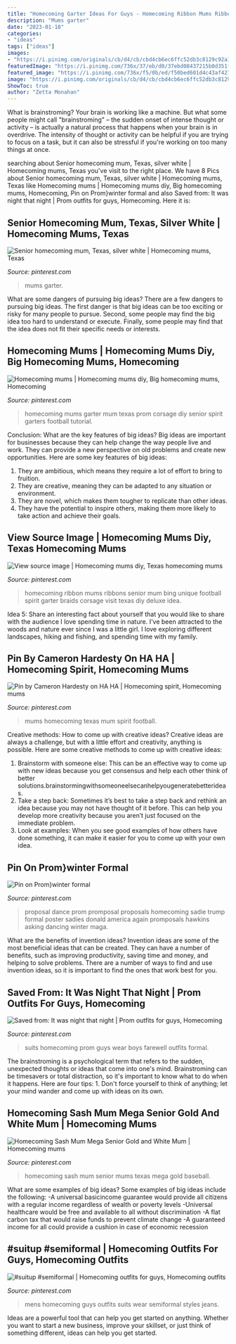 ```yaml
---
title: "Homecoming Garter Ideas For Guys - Homecoming Ribbon Mums Ribbons Senior Mum Bing Unique Football Spirit Garter Braids Corsage Visit Texas Diy Deluxe Idea"
description: "Mums garter"
date: "2023-01-18"
categories:
- "ideas"
tags: ["ideas"]
images:
- "https://i.pinimg.com/originals/cb/d4/cb/cbd4cb6ec6ffc52db3c8129c92a1ba2b.jpg"
featuredImage: "https://i.pinimg.com/736x/37/eb/d0/37ebd08437215b0d351fa5d15777d8e6.jpg"
featured_image: "https://i.pinimg.com/736x/f5/0b/ed/f50bed601d4c43af4276ca9301be4aa4--texas-mums-super-mum.jpg"
image: "https://i.pinimg.com/originals/cb/d4/cb/cbd4cb6ec6ffc52db3c8129c92a1ba2b.jpg"
ShowToc: true
author: "Zetta Monahan"
---
```



What is brainstroming?
Your brain is working like a machine. But what some people might call "brainstroming" – the sudden onset of intense thought or activity – is actually a natural process that happens when your brain is in overdrive. The intensity of thought or activity can be helpful if you are trying to focus on a task, but it can also be stressful if you're working on too many things at once.

	

		
searching about Senior homecoming mum, Texas, silver white | Homecoming mums, Texas you've visit to the right place. We have 8 Pics about Senior homecoming mum, Texas, silver white | Homecoming mums, Texas like Homecoming mums | Homecoming mums diy, Big homecoming mums, Homecoming, Pin on Prom}winter formal and also Saved from: It was night that night | Prom outfits for guys, Homecoming. Here it is:
		
    
## Senior Homecoming Mum, Texas, Silver White | Homecoming Mums, Texas

<img loading=lazy src="https://i.pinimg.com/originals/cb/d4/cb/cbd4cb6ec6ffc52db3c8129c92a1ba2b.jpg" onerror="this.onerror=null;this.src='https://tse1.mm.bing.net/th?id=OIP.5E0QKEDPgSCjPx_0sNva0QHaNJ&amp;pid=15.1';" alt="Senior homecoming mum, Texas, silver white | Homecoming mums, Texas">

_Source: pinterest.com_

>mums garter. 

	

What are some dangers of pursuing big ideas?
There are a few dangers to pursuing big ideas. The first danger is that big ideas can be too exciting or risky for many people to pursue. Second, some people may find the big idea too hard to understand or execute. Finally, some people may find that the idea does not fit their specific needs or interests.

    
## Homecoming Mums | Homecoming Mums Diy, Big Homecoming Mums, Homecoming

<img loading=lazy src="https://i.pinimg.com/736x/45/62/af/4562afc18cdc0f419f445ed1f8436497.jpg" onerror="this.onerror=null;this.src='https://tse4.mm.bing.net/th?id=OIP.DSGWtj7lFbVkVPHhKdFg7AHaNL&amp;pid=15.1';" alt="Homecoming mums | Homecoming mums diy, Big homecoming mums, Homecoming">

_Source: pinterest.com_

>homecoming mums garter mum texas prom corsage diy senior spirit garters football tutorial. 

	

Conclusion: What are the key features of big ideas?
Big ideas are important for businesses because they can help change the way people live and work. They can provide a new perspective on old problems and create new opportunities. Here are some key features of big ideas: 
1. They are ambitious, which means they require a lot of effort to bring to fruition. 
2. They are creative, meaning they can be adapted to any situation or environment. 
3. They are novel, which makes them tougher to replicate than other ideas. 
4. They have the potential to inspire others, making them more likely to take action and achieve their goals.

    
## View Source Image | Homecoming Mums Diy, Texas Homecoming Mums

<img loading=lazy src="https://i.pinimg.com/originals/12/74/ea/1274ea8aa5282be88562a6d7dc99eded.jpg" onerror="this.onerror=null;this.src='https://tse1.mm.bing.net/th?id=OIP.Fmmpg6Sa99p3HMLnvzbvPAHaJ4&amp;pid=15.1';" alt="View source image | Homecoming mums diy, Texas homecoming mums">

_Source: pinterest.com_

>homecoming ribbon mums ribbons senior mum bing unique football spirit garter braids corsage visit texas diy deluxe idea. 

	

Idea 5: Share an interesting fact about yourself that you would like to share with the audience
I love spending time in nature. I've been attracted to the woods and nature ever since I was a little girl. I love exploring different landscapes, hiking and fishing, and spending time with my family.

    
## Pin By Cameron Hardesty On HA HA | Homecoming Spirit, Homecoming Mums

<img loading=lazy src="https://i.pinimg.com/736x/f5/0b/ed/f50bed601d4c43af4276ca9301be4aa4--texas-mums-super-mum.jpg" onerror="this.onerror=null;this.src='https://tse4.mm.bing.net/th?id=OIP.MM7gohY1DyROb44e0nWEKQHaHH&amp;pid=15.1';" alt="Pin by Cameron Hardesty on HA HA | Homecoming spirit, Homecoming mums">

_Source: pinterest.com_

>mums homecoming texas mum spirit football. 

	

Creative methods: How to come up with creative ideas?
Creative ideas are always a challenge, but with a little effort and creativity, anything is possible. Here are some creative methods to come up with creative ideas:
1. Brainstorm with someone else: This can be an effective way to come up with new ideas because you get consensus and help each other think of better solutions.brainstormingwithsomeoneelsecanhelpyougeneratebetterideas.
2. Take a step back: Sometimes it’s best to take a step back and rethink an idea because you may not have thought of it before. This can help you develop more creativity because you aren’t just focused on the immediate problem.
3. Look at examples: When you see good examples of how others have done something, it can make it easier for you to come up with your own idea.

    
## Pin On Prom}winter Formal

<img loading=lazy src="https://i.pinimg.com/736x/37/eb/d0/37ebd08437215b0d351fa5d15777d8e6.jpg" onerror="this.onerror=null;this.src='https://tse2.mm.bing.net/th?id=OIP.l0B5iJtC_9nrzQcmqGu8igHaJ4&amp;pid=15.1';" alt="Pin on Prom}winter formal">

_Source: pinterest.com_

>proposal dance prom promposal proposals homecoming sadie trump formal poster sadies donald america again promposals hawkins asking dancing winter maga. 

	

What are the benefits of invention ideas?
Invention ideas are some of the most beneficial ideas that can be created. They can have a number of benefits, such as improving productivity, saving time and money, and helping to solve problems. There are a number of ways to find and use invention ideas, so it is important to find the ones that work best for you.

    
## Saved From: It Was Night That Night | Prom Outfits For Guys, Homecoming

<img loading=lazy src="https://i.pinimg.com/736x/cf/a8/e5/cfa8e52429661e842d062917fdc9f5b3.jpg" onerror="this.onerror=null;this.src='https://tse3.mm.bing.net/th?id=OIP.0mNQxaaQYSNNzfpgBKC8fgHaLX&amp;pid=15.1';" alt="Saved from: It was night that night | Prom outfits for guys, Homecoming">

_Source: pinterest.com_

>suits homecoming prom guys wear boys farewell outfits formal. 

	

The brainstroming is a psychological term that refers to the sudden, unexpected thoughts or ideas that come into one's mind. Brainstroming can be timesavers or total distraction, so it's important to know what to do when it happens. Here are four tips: 1. Don't force yourself to think of anything; let your mind wander and come up with ideas on its own. 
    
## Homecoming Sash Mum Mega Senior Gold And White Mum | Homecoming Mums

<img loading=lazy src="https://i.pinimg.com/originals/3b/0c/b4/3b0cb4a326ff74b27e13ef10ab062476.jpg" onerror="this.onerror=null;this.src='https://tse3.mm.bing.net/th?id=OIP.2OttwXsk9iYurz0-W6ocYQHaPH&amp;pid=15.1';" alt="Homecoming Sash Mum Mega Senior Gold and White Mum | Homecoming mums">

_Source: pinterest.com_

>homecoming sash mum senior mums texas mega gold baseball. 

	

What are some examples of big ideas?
Some examples of big ideas include the following: 
-A universal basicincome guarantee would provide all citizens with a regular income regardless of wealth or poverty levels 
-Universal healthcare would be free and available to all without discrimination 
-A flat carbon tax that would raise funds to prevent climate change 
-A guaranteed income for all could provide a cushion in case of economic recession

    
## #suitup #semiformal | Homecoming Outfits For Guys, Homecoming Outfits

<img loading=lazy src="https://i.pinimg.com/736x/e6/75/ba/e675ba79e3131f898b2fafc8d09a9785--dapper-men-mens-fashion.jpg" onerror="this.onerror=null;this.src='https://tse3.mm.bing.net/th?id=OIP.uxe87ga5StZnQQIW7RP8TgHaQV&amp;pid=15.1';" alt="#suitup #semiformal | Homecoming outfits for guys, Homecoming outfits">

_Source: pinterest.com_

>mens homecoming guys outfits suits wear semiformal styles jeans. 

	

Ideas are a powerful tool that can help you get started on anything. Whether you want to start a new business, improve your skillset, or just think of something different, ideas can help you get started.

